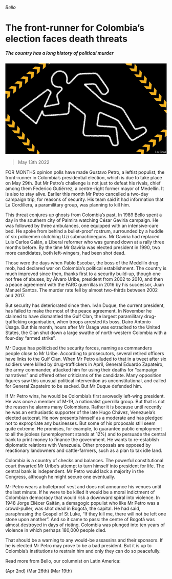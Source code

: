 ###### Bello

# The front-runner for Colombia’s election faces death threats 

##### The country has a long history of political murder 

![image](images/20220514_AMD001_0.jpg) 

> May 13th 2022 

FOR MONTHS opinion polls have made Gustavo Petro, a leftist populist, the front-runner in Colombia’s presidential election, which is due to take place on May 29th. But Mr Petro’s challenge is not just to defeat his rivals, chief among them Federico Gutiérrez, a centre-right former mayor of Medellín. It is also to stay alive. Earlier this month Mr Petro cancelled a two-day campaign trip, for reasons of security. His team said it had information that La Cordillera, a paramilitary group, was planning to kill him.

This threat conjures up ghosts from Colombia’s past. In 1989 Bello spent a day in the southern city of Palmira watching César Gaviria campaign. He was followed by three ambulances, one equipped with an intensive-care bed. He spoke from behind a bullet-proof rostrum, surrounded by a huddle of six policemen clutching Uzi submachineguns. Mr Gaviria had replaced Luis Carlos Galán, a Liberal reformer who was gunned down at a rally three months before. By the time Mr Gaviria was elected president in 1990, two more candidates, both left-wingers, had been shot dead.


Those were the days when Pablo Escobar, the boss of the Medellín drug mob, had declared war on Colombia’s political establishment. The country is much improved since then, thanks first to a security build-up, though one not free of abuses, by Álvaro Uribe, president from 2002 to 2010, and then a peace agreement with the FARC guerrillas in 2016 by his successor, Juan Manuel Santos. The murder rate fell by almost two-thirds between 2002 and 2017.

But security has deteriorated since then. Iván Duque, the current president, has failed to make the most of the peace agreement. In November he claimed to have dismantled the Gulf Clan, the largest paramilitary drug-trafficking organisation, when troops arrested its boss, Dairo Antonio Úsaga. But this month, hours after Mr Úsaga was extradited to the United States, the Clan shut down a large swathe of north-western Colombia with a four-day “armed strike”.

Mr Duque has politicised the security forces, naming as commanders people close to Mr Uribe. According to prosecutors, several retired officers have links to the Gulf Clan. When Mr Petro alluded to that in a tweet after six soldiers were killed by drug-traffickers in April, General Eduardo Zapateiro, the army commander, attacked him for using their deaths for “campaign narratives” and offered other criticisms of the candidate. Many opposition figures saw this unusual political intervention as unconstitutional, and called for General Zapateiro to be sacked. But Mr Duque defended him.

If Mr Petro wins, he would be Colombia’s first avowedly left-wing president. He was once a member of M-19, a nationalist guerrilla group. But that is not the reason he alarms many Colombians. Rather it is because until recently he was an enthusiastic supporter of the late Hugo Chávez, Venezuela’s elected autocrat. He now presents himself as a moderate and has pledged not to expropriate any businesses. But some of his proposals still seem quite extreme. He promises, for example, to guarantee public employment to all the jobless (unemployment stands at 12%) and to persuade the central bank to print money to finance the government. He wants to re-establish diplomatic relations with Venezuela. Other proposals are opposed by reactionary landowners and cattle-farmers, such as a plan to tax idle land.

Colombia is a country of checks and balances. The powerful constitutional court thwarted Mr Uribe’s attempt to turn himself into president for life. The central bank is independent. Mr Petro would lack a majority in the Congress, although he might secure one eventually.

Mr Petro wears a bulletproof vest and does not announce his venues until the last minute. If he were to be killed it would be a moral indictment of Colombian democracy that would risk a downward spiral into violence. In 1948 Jorge Eliécer Gaitán, a demagogic populist who like Mr Petro was a crowd-puller, was shot dead in Bogotá, the capital. He had said, paraphrasing the Gospel of St Luke, “If they kill me, there will not be left one stone upon another”. And so it came to pass: the centre of Bogotá was almost destroyed in days of rioting. Colombia was plunged into ten years of violence in which perhaps 180,000 people died.

That should be a warning to any would-be assassins and their sponsors. If he is elected Mr Petro may prove to be a bad president. But it is up to Colombia’s institutions to restrain him and only they can do so peacefully.

Read more from Bello, our columnist on Latin America:

 (Apr 2nd) (Mar 26th)  (Mar 19th)

